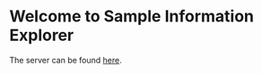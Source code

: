 # Welcome to Sample Information Explorer

The server can be found [here](http://dorresteinappshub.ucsd.edu:5005/).
